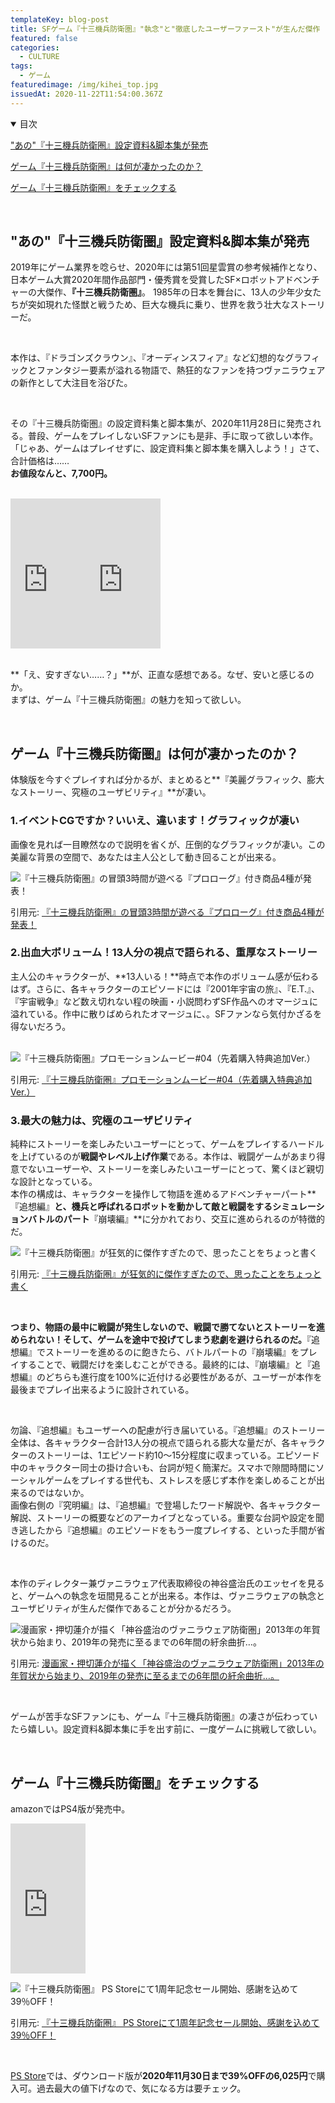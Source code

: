 ```yaml
---
templateKey: blog-post
title: SFゲーム『十三機兵防衛圏』"執念"と"徹底したユーザーファースト"が生んだ傑作　設定資料&脚本集が発売
featured: false
categories:
  - CULTURE
tags:
  - ゲーム
featuredimage: /img/kihei_top.jpg
issuedAt: 2020-11-22T11:54:00.367Z
---
```

<details open><summary>目次</summary>

["あの"『十三機兵防衛圏』設定資料&脚本集が発売](#kihei_sell)

[ゲーム『十三機兵防衛圏』は何が凄かったのか？](#what-kihei)

[ゲーム『十三機兵防衛圏』をチェックする](#check-kihei)

</details>

<br>

<div id="kihei_sell">

## "あの"『十三機兵防衛圏』設定資料&脚本集が発売

2019年にゲーム業界を唸らせ、2020年には第51回星雲賞の参考候補作となり、日本ゲーム大賞2020年間作品部門・優秀賞を受賞したSF×ロボットアドベンチャーの大傑作、**『十三機兵防衛圏』**。
1985年の日本を舞台に、13人の少年少女たちが突如現れた怪獣と戦うため、巨大な機兵に乗り、世界を救う壮大なストーリーだ。

<br>

本作は、『ドラゴンズクラウン』、『オーディンスフィア』など幻想的なグラフィックとファンタジー要素が溢れる物語で、熱狂的なファンを持つヴァニラウェアの新作として大注目を浴びた。

<br>

その『十三機兵防衛圏』の設定資料集と脚本集が、2020年11月28日に発売される。普段、ゲームをプレイしないSFファンにも是非、手に取って欲しい本作。「じゃあ、ゲームはプレイせずに、設定資料集と脚本集を購入しよう！」さて、合計価格は……<br>
**お値段なんと、7,700円。**<br><br>

<iframe style="width:120px;height:240px;" marginwidth="0" marginheight="0" scrolling="no" frameborder="0" src="https://rcm-fe.amazon-adsystem.com/e/cm?ref=qf_sp_asin_til&t=syfylab-22&m=amazon&o=9&p=8&l=as1&IS2=1&detail=1&asins=4047335088&linkId=f67c4852bd415ea53177e756028897f7&bc1=000000&lt1=_blank&fc1=333333&lc1=0066c0&bg1=ffffff&f=ifr">
    </iframe><iframe style="width:120px;height:240px;" marginwidth="0" marginheight="0" scrolling="no" frameborder="0" src="https://rcm-fe.amazon-adsystem.com/e/cm?ref=qf_sp_asin_til&t=syfylab-22&m=amazon&o=9&p=8&l=as1&IS2=1&detail=1&asins=4047334812&linkId=3f235a8554b75f6d9dc2ad48fe5e8efe&bc1=000000&lt1=_blank&fc1=333333&lc1=0066c0&bg1=ffffff&f=ifr">
    </iframe><br><br>

**「え、安すぎない……？」**が、正直な感想である。なぜ、安いと感じるのか。<br>まずは、ゲーム『十三機兵防衛圏』の魅力を知って欲しい。
<br>

</div>
<br>
<div id="what-kihei">


## ゲーム『十三機兵防衛圏』は何が凄かったのか？

体験版を今すぐプレイすれば分かるが、まとめると**『美麗グラフィック、膨大なストーリー、究極のユーザビリティ』**が凄い。

### 1.イベントCGですか？いいえ、違います！グラフィックが凄い

画像を見れば一目瞭然なので説明を省くが、圧倒的なグラフィックが凄い。この美麗な背景の空間で、あなたは主人公として動き回ることが出来る。

![『十三機兵防衛圏』の冒頭3時間が遊べる『プロローグ』付き商品4種が発表！](/img/kihei_01.jpg "『十三機兵防衛圏』の冒頭3時間が遊べる『プロローグ』付き商品4種が発表！")

引用元: [『十三機兵防衛圏』の冒頭3時間が遊べる『プロローグ』付き商品4種が発表！](https://jp.ign.com/jyusankiheiboueiken/32015/news/34)

### 2.出血大ボリューム！13人分の視点で語られる、重厚なストーリー

主人公のキャラクターが、**13人いる！**時点で本作のボリューム感が伝わるはず。さらに、各キャラクターのエピソードには『2001年宇宙の旅』、『E.T.』、『宇宙戦争』など数え切れない程の映画・小説問わずSF作品へのオマージュに溢れている。作中に散りばめられたオマージュに、。SFファンなら気付かざるを得ないだろう。<br><br>

![『十三機兵防衛圏』プロモーションムービー#04（先着購入特典追加Ver.）](/img/kihei_03.jpg "『十三機兵防衛圏』プロモーションムービー#04（先着購入特典追加Ver.）")

引用元: [『十三機兵防衛圏』プロモーションムービー#04（先着購入特典追加Ver.）](https://www.youtube.com/watch?v=oetmcUxDvA4)

### 3.最大の魅力は、究極のユーザビリティ

純粋にストーリーを楽しみたいユーザーにとって、ゲームをプレイするハードルを上げているのが**戦闘やレベル上げ作業**である。本作は、戦闘ゲームがあまり得意でないユーザーや、ストーリーを楽しみたいユーザーにとって、驚くほど親切な設計となっている。<br>本作の構成は、キャラクターを操作して物語を進めるアドベンチャーパート**『追想編』**と、機兵と呼ばれるロボットを動かして敵と戦闘をするシミュレーションバトルのパート**『崩壊編』**に分かれており、交互に進められるのが特徴的だ。

![『十三機兵防衛圏』が狂気的に傑作すぎたので、思ったことをちょっと書く](/img/kihei_02.jpg "『十三機兵防衛圏』が狂気的に傑作すぎたので、思ったことをちょっと書く")

引用元: [『十三機兵防衛圏』が狂気的に傑作すぎたので、思ったことをちょっと書く](https://news.denfaminicogamer.jp/kikakuthetower/200111a)

<br>

**つまり、物語の最中に戦闘が発生しないので、戦闘で勝てないとストーリーを進められない！そして、ゲームを途中で投げてしまう悲劇を避けられるのだ。**『追想編』でストーリーを進めるのに飽きたら、バトルパートの『崩壊編』をプレイすることで、戦闘だけを楽しむことができる。最終的には、『崩壊編』と『追想編』のどちらも進行度を100%に近付ける必要性があるが、ユーザーが本作を最後までプレイ出来るように設計されている。

<br>

勿論、『追想編』もユーザーへの配慮が行き届いている。『追想編』のストーリー全体は、各キャラクター合計13人分の視点で語られる膨大な量だが、各キャラクターのストーリーは、1エピソード約10～15分程度に収まっている。エピソード中のキャラクター同士の掛け合いも、台詞が短く簡潔だ。スマホで隙間時間にソーシャルゲームをプレイする世代も、ストレスを感じず本作を楽しめることが出来るのではないか。<br>
画像右側の『究明編』は、『追想編』で登場したワード解説や、各キャラクター解説、ストーリーの概要などのアーカイブとなっている。重要な台詞や設定を聞き逃したから『追想編』のエピソードをもう一度プレイする、といった手間が省けるのだ。

<br>

本作のディレクター兼ヴァニラウェア代表取締役の神谷盛治氏のエッセイを見ると、ゲームへの執念を垣間見ることが出来る。本作は、ヴァニラウェアの執念とユーザビリティが生んだ傑作であることが分かるだろう。

![漫画家・押切蓮介が描く「神谷盛治のヴァニラウェア防衛圏」2013年の年賀状から始まり、2019年の発売に至るまでの6年間の紆余曲折…。](/img/kihei_04.jpg "漫画家・押切蓮介が描く「神谷盛治のヴァニラウェア防衛圏」2013年の年賀状から始まり、2019年の発売に至るまでの6年間の紆余曲折…。")

引用元: [漫画家・押切蓮介が描く「神谷盛治のヴァニラウェア防衛圏」2013年の年賀状から始まり、2019年の発売に至るまでの6年間の紆余曲折…。](http://13sar.jp/comic/vol2/)

<br>

ゲームが苦手なSFファンにも、ゲーム『十三機兵防衛圏』の凄さが伝わっていたら嬉しい。設定資料&脚本集に手を出す前に、一度ゲームに挑戦して欲しい。



</div>
<br>
<div id="check-kihei">

## ゲーム『十三機兵防衛圏』をチェックする

amazonではPS4版が発売中。

<iframe style="width:120px;height:240px;" marginwidth="0" marginheight="0" scrolling="no" frameborder="0" src="https://rcm-fe.amazon-adsystem.com/e/cm?ref=qf_sp_asin_til&t=syfylab-22&m=amazon&o=9&p=8&l=as1&IS2=1&detail=1&asins=B07VHTKB8P&linkId=a8a6911b528415e319488cb3f25bf46c&bc1=000000&lt1=_blank&fc1=333333&lc1=0066c0&bg1=ffffff&f=ifr">
    </iframe>

![『十三機兵防衛圏』 PS Storeにて1周年記念セール開始、感謝を込めて39％OFF！](/img/kihei_05.jpg "『十三機兵防衛圏』 PS Storeにて1周年記念セール開始、感謝を込めて39％OFF！")

引用元: [『十三機兵防衛圏』 PS Storeにて1周年記念セール開始、感謝を込めて39％OFF！](https://www.atlus.co.jp/news/15044/)

<br>

[PS Store](https://store.playstation.com/ja-jp/product/JP0005-CUSA10602_00-13SAR00000000000)では、ダウンロード版が**2020年11月30日まで39%OFFの6,025円**で購入可。過去最大の値下げなので、気になる方は要チェック。

</div>